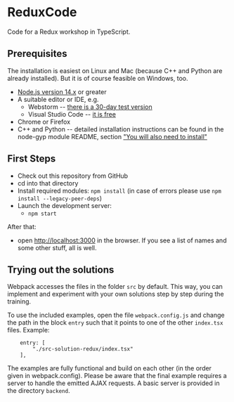 # ReduxCode
Code for a Redux workshop in TypeScript.

## Prerequisites

The installation is easiest on Linux and Mac (because C++ and Python are already installed).
But it is of course feasible on Windows, too.

* [Node.js version 14.x](https://nodejs.org/en/download/) or greater
* A suitable editor or IDE, e.g.
   * Webstorm -- [there is a 30-day test version](https://www.jetbrains.com/webstorm/download/)
   * Visual Studio Code -- [it is free](https://code.visualstudio.com/download)
* Chrome or Firefox
* C++ and Python -- detailed installation instructions can be found in the node-gyp module README, section ["You will also need to install"](https://github.com/nodejs/node-gyp#installation)

## First Steps
* Check out this repository from GitHub
* cd into that directory
* Install required modules: `npm install` (in case of errors please use `npm install --legacy-peer-deps`)
* Launch the development server:
   * `npm start`

After that:

* open [http://localhost:3000](http://localhost:3000) in the browser. If you see a list of names and some other stuff, all is well.


## Trying out the solutions
Webpack accesses the files in the folder `src` by default. This way, you can implement and experiment with your own solutions step by step during the training.

To use the included examples, open the file `webpack.config.js` and change the path in the block `entry` such that it points to one of the other `index.tsx` files. Example:

```
    entry: [
        "./src-solution-redux/index.tsx"
    ],
```

The examples are fully functional and build on each other (in the order given in webpack.config). Please be aware that the final example requires a server to handle the emitted AJAX requests. A basic server is provided in the directory `backend`.
